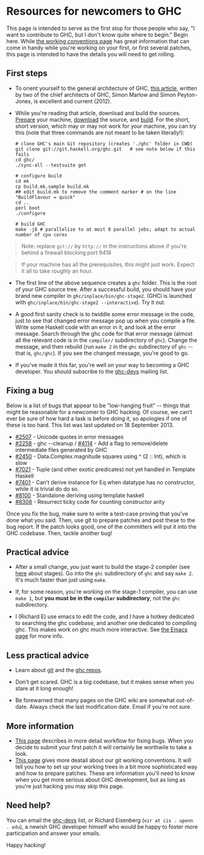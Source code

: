 # Resources for newcomers to GHC


This page is intended to serve as the first stop for those people who say, "I want to contribute to GHC, but I don't know quite where to begin." Begin here. While [the working conventions page](working-conventions) has great information that can come in handy while you're working on your first, or first several patches, this page is intended to have the details you will need to get rolling.

## First steps

- To orient yourself to the general architecture of GHC, [ this article](http://www.aosabook.org/en/ghc.html), written by two of the chief architects of GHC, Simon Marlow and Simon Peyton-Jones, is excellent and current (2012).

- While you're reading that article, download and build the sources. [Prepare](building/preparation) your machine, [download](building/getting-the-sources) the source, and [build](building/quick-start). For the short, short version, which may or may not work for your machine, you can try this (note that three commands are not meant to be taken literally!):

  ```
  # clone GHC's main Git repository (creates './ghc' folder in CWD)
  git clone git://git.haskell.org/ghc.git   # see note below if this fails
  cd ghc/
  ./sync-all --testsuite get

  # configure build
  cd mk
  cp build.mk.sample build.mk
  ## edit build.mk to remove the comment marker # on the line "BuildFlavour = quick"
  cd ..
  perl boot
  ./configure

  # build GHC
  make -j8 # parallelize to at most 8 parallel jobs; adapt to actual number of cpu cores
  ```

>
> Note: replace `git://` by `http://` in the instructions above if you're behind a firewall blocking port 9418

>
> If your machine has all the prerequisites, this might just work. Expect it all to take roughly an hour.

- The first line of the above sequence creates a `ghc` folder. This is the root of your GHC source tree. After a successful build, you should have your brand new compiler in `ghc/inplace/bin/ghc-stage2`. (GHCi is launched with `ghc/inplace/bin/ghc-stage2 --interactive`). Try it out.

- A good first sanity check is to twiddle some error message in the code, just to see that changed error message pop up when you compile a file. Write some Haskell code with an error in it, and look at the error message. Search through the ghc code for that error message (almost all the relevant code is in the `compiler/` subdirectory of `ghc`). Change the message, and then rebuild (run `make 2` in the `ghc` subdirectory of `ghc` -- that is, `ghc/ghc`). If you see the changed message, you're good to go.

- If you've made it this far, you're well on your way to becoming a GHC developer. You should subscribe to the [ ghc-devs](http://www.haskell.org/mailman/listinfo/ghc-devs) mailing list.

## Fixing a bug


Below is a list of bugs that appear to be "low-hanging fruit" -- things that might be reasonable for a newcomer to GHC hacking. Of course, we can't ever be sure of how hard a task is before doing it, so apologies if one of these is too hard. This list was last updated on 18 September 2013.

- [\#2507](https://gitlab.haskell.org//ghc/ghc/issues/2507) - Unicode quotes in error messages
- [\#2258](https://gitlab.haskell.org//ghc/ghc/issues/2258) - ghc --cleanup / [\#4114](https://gitlab.haskell.org//ghc/ghc/issues/4114) - Add a flag to remove/delete intermediate files generated by GHC
- [\#2450](https://gitlab.haskell.org//ghc/ghc/issues/2450) - Data.Complex.magnitude squares using \^ (2 :: Int), which is slow
- [\#7021](https://gitlab.haskell.org//ghc/ghc/issues/7021) - Tuple (and other exotic predicates) not yet handled in Template Haskell
- [\#7401](https://gitlab.haskell.org//ghc/ghc/issues/7401) - Can't derive instance for Eq when datatype has no constructor, while it is trivial do do so.
- [\#8100](https://gitlab.haskell.org//ghc/ghc/issues/8100) - Standalone deriving using template haskell
- [\#8308](https://gitlab.haskell.org//ghc/ghc/issues/8308) - Resurrect ticky code for counting constructor arity


Once you fix the bug, make sure to write a test-case proving that you've done what you said. Then, use git to prepare patches and post these to the bug report. If the patch looks good, one of the committers will put it into the GHC codebase. Then, tackle another bug!

## Practical advice

- After a small change, you just want to build the stage-2 compiler (see [here](building/architecture/idiom/stages) about stages). Go into the `ghc` subdirectory of `ghc` and say `make 2`. It's much faster than just using `make`.

- If, for some reason, you're working on the stage-1 compiler, you can use `make 1`, but **you must be in the `compiler` subdirectory**, not the `ghc` subdirectory.

- I (Richard E) use emacs to edit the code, and I have a hotkey dedicated to searching the ghc codebase, and another one dedicated to compiling ghc. This makes work on ghc much more interactive. See [the Emacs page](emacs) for more info.

## Less practical advice

- Learn about [ git](http://git-scm.com/) and the [ghc repos](repositories).

- Don't get scared. GHC is a big codebase, but it makes sense when you stare at it long enough!

- Be forewarned that many pages on the GHC wiki are somewhat out-of-date. Always check the last modification date. Email if you're not sure.

## More information

- [ This page](http://ghc.haskell.org/trac/ghc/wiki/WorkingConventions/FixingBugs) describes in more detail workflow for fixing bugs. When you decide to submit your first patch it will certainly be worthwile to take a look.
- [ This page](http://ghc.haskell.org/trac/ghc/wiki/WorkingConventions/Git) gives more deatail about our git working conventions. It will tell you how to set up your working trees in a bit more sophisticated way and how to prepare patches. These are information you'll need to know when you get more serious about GHC development, but as long as you're just hacking you may skip this page.

## Need help?


You can email the [ ghc-devs](http://www.haskell.org/mailman/listinfo/ghc-devs) list, or Richard Eisenberg (`eir at cis . upenn . edu`), a newish GHC developer himself who would be happy to foster more participation and answer your emails.


Happy hacking!
